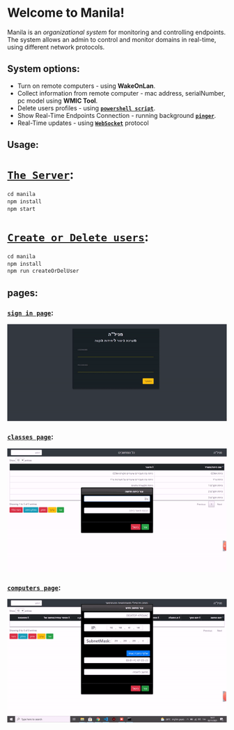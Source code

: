 
# Welcome to Manila!
Manila is an *organizational system* for monitoring and controlling endpoints. The system allows an admin to control and monitor domains in real-time, using different network protocols.

## System options:
* Turn on remote computers - using **WakeOnLan**.
* Collect information from remote computer - mac address, serialNumber, pc model using **WMIC Tool**.
* Delete users profiles - using **[`powershell script`](deleteUsers/deleteUsers.ps1)**.
* Show Real-Time Endpoints Connection - running background **[`pinger`](pinger.js)**.
* Real-Time updates - using **[`WebSocket`](socket.js)** protocol
## Usage:
# [`The Server`](server.js):
```javascript
cd manila
npm install
npm start
```

# [`Create or Delete users`](createOrDeleteUser.js):
```javascript
cd manila
npm install
npm run createOrDelUser
```
## pages:
### [`sign in page`](pages\signin.html):
![signin](readme/signin.gif)
### [`classes page`](pages\index.html):
![classes](readme/classes.gif)
### [`computers page`](pages\computers.html):
![computers](readme/computers.gif)
